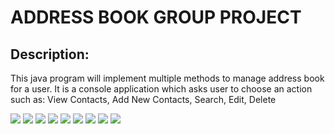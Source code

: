 # ADDRESS BOOK GROUP PROJECT
## Description:
This java program will implement multiple methods to manage address book for a user. It is a console application which asks user to choose an action such as: 
View Contacts, Add New Contacts, Search, Edit, Delete 

![](https://github.com/kdhital14/images/blob/main/(REQUIREMENTS)%20School_Management_System%20(1)_1.jpg)
![](https://github.com/kdhital14/images/blob/main/(REQUIREMENTS)%20School_Management_System%20(1)_2.jpg)
![](https://github.com/kdhital14/images/blob/main/(REQUIREMENTS)%20School_Management_System%20(1)_3.jpg)
![](https://github.com/kdhital14/images/blob/main/(REQUIREMENTS)%20School_Management_System%20(1)_4.jpg)
![](https://github.com/kdhital14/images/blob/main/(REQUIREMENTS)%20School_Management_System%20(1)_5.jpg)
![](https://github.com/kdhital14/images/blob/main/(REQUIREMENTS)%20School_Management_System%20(1)_6.jpg)
![](https://github.com/kdhital14/images/blob/main/(REQUIREMENTS)%20School_Management_System%20(1)_7.jpg)
![](https://github.com/kdhital14/images/blob/main/(REQUIREMENTS)%20School_Management_System%20(1)_8.jpg)
![](https://github.com/kdhital14/images/blob/main/(REQUIREMENTS)%20School_Management_System%20(1)_9.jpg)

